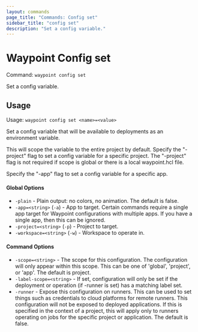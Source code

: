 ```yaml
---
layout: commands
page_title: "Commands: Config set"
sidebar_title: "config set"
description: "Set a config variable."
---
```


# Waypoint Config set

Command: `waypoint config set`

Set a config variable.


## Usage

Usage: `waypoint config set <name>=<value>`


  Set a config variable that will be available to deployments as an
  environment variable.

  This will scope the variable to the entire project by default.
  Specify the "-project" flag to set a config variable for a specific project.
  The "-project" flag is not required if scope is global or there is a local
  waypoint.hcl file.

  Specify the "-app" flag to set a config variable for a specific app.

#### Global Options

- `-plain` - Plain output: no colors, no animation. The default is false.
- `-app=<string>` (`-a`) - App to target. Certain commands require a single app target for Waypoint configurations with multiple apps. If you have a single app, then this can be ignored.
- `-project=<string>` (`-p`) - Project to target.
- `-workspace=<string>` (`-w`) - Workspace to operate in.

#### Command Options

- `-scope=<string>` - The scope for this configuration. The configuration will only appear within this scope. This can be one of 'global', 'project', or 'app'. The default is project.
- `-label-scope=<string>` - If set, configuration will only be set if the deployment or operation (if -runner is set) has a matching label set.
- `-runner` - Expose this configuration on runners. This can be used to set things such as credentials to cloud platforms for remote runners. This configuration will not be exposed to deployed applications. If this is specified in the context of a project, this will apply only to runners operating on jobs for the specific project or application. The default is false.

